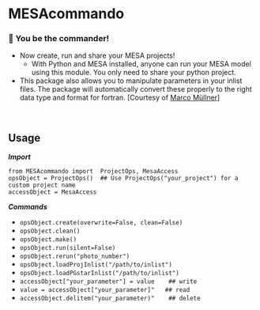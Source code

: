 # MESAcommando

### 🫵 You be the commander! 

* Now create, run and share your MESA projects!
  - With Python and MESA installed, anyone can run your MESA model using this module. You only need to share your python project.
* This package also allows you to manipulate parameters in your inlist files. The package will automatically convert these properly to the right data type and format for fortran. [Courtesy of [Marco Müllner](https://github.com/MarcoMuellner/PyMesaHandler)]

<br>

## Usage

***Import***
```
from MESAcommando import  ProjectOps, MesaAccess
opsObject = ProjectOps()  ## Use ProjectOps("your_project") for a custom project name
accessObject = MesaAccess

```

***Commands***

* `opsObject.create(overwrite=False, clean=False)`
* `opsObject.clean()`
* `opsObject.make()`
* `opsObject.run(silent=False)`
* `opsObject.rerun("photo_number")`
* `opsObject.loadProjInlist("/path/to/inlist")`
* `opsObject.loadPGstarInlist("/path/to/inlist")`
* `accessObject["your_parameter"] = value    ## write`  
* `value = accessObject["your_parameter]"   ## read`
* `accessObject.delitem("your_parameter)"    ## delete`
